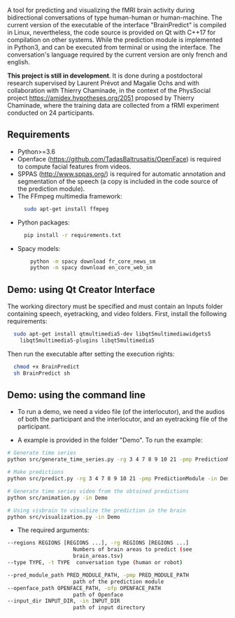 A tool for predicting and visualizing the fMRI brain activity during bidirectional conversations of type human-human or human-machine. The current version of the executable of the interface "BrainPredict" is compiled in Linux, nevertheless, the code source is provided on Qt with C++17 for compilation on other systems. While the prediction module is implemented in Python3, and can be executed from terminal or using the interface. The conversation's language required by the current version are only french and english.

__This project is still in development__. It is done  during a postdoctoral research supervised by Laurent Prévot and Magalie Ochs and with collaboration with Thierry Chaminade, in the context of the PhysSocial project https://amidex.hypotheses.org/2051 proposed by Thierry Chaminade, where the training data are collected from a fRMI experiment conducted on 24 participants.


## Requirements
  * Python>=3.6
  * Openface  (https://github.com/TadasBaltrusaitis/OpenFace) is required to compute facial features from videos.
  * SPPAS (http://www.sppas.org/) is required for automatic annotation and segmentation of the speech (a copy is included in the code source of the prediction module).
  * The FFmpeg multimedia framework:
    ```bash
      sudo apt-get install ffmpeg
    ```
  * Python packages:
    ```bash
      pip install -r requirements.txt
    ```
  * Spacy  models:
    ```bash
        python -m spacy download fr_core_news_sm
        python -m spacy download en_core_web_sm
    ```

## Demo: using Qt Creator Interface
The working directory must be specified and must contain an Inputs folder containing speech, eyetracking, and video folders.
First, install the following requirements:

```bash
  sudo apt-get install qtmultimedia5-dev libqt5multimediawidgets5
    libqt5multimedia5-plugins libqt5multimedia5
 ```
Then run the executable after setting the execution rights:

  ```bash
    chmod +x BrainPredict
    sh BrainPredict sh
  ```

## Demo: using the command line
  * To run a demo, we need a video file (of the interlocutor), and the audios of both the participant and the interlocutor, and an eyetracking file of the participant.

  * A example is provided in the folder "Demo". To run the example:

  ```bash
 # Generate time series
 python src/generate_time_series.py -rg 3 4 7 8 9 10 21 -pmp PredictionModule -in Demo -ofp 'openface path'

 # Make predictions
 python src/predict.py -rg 3 4 7 8 9 10 21 -pmp PredictionModule -in Demo -t r

 # Generate time series video from the obtained predictions
 python src/animation.py -in Demo

 # Using visbrain to visualize the prediction in the brain
 python src/visualization.py -in Demo
  ```
   * The required arguments:
   ```bash
  --regions REGIONS [REGIONS ...], -rg REGIONS [REGIONS ...]
                        Numbers of brain areas to predict (see
                        brain_areas.tsv)
  --type TYPE, -t TYPE  conversation type (human or robot)

  --pred_module_path PRED_MODULE_PATH, -pmp PRED_MODULE_PATH
                        path of the prediction module
  --openface_path OPENFACE_PATH, -ofp OPENFACE_PATH
                        path of Openface
  --input_dir INPUT_DIR, -in INPUT_DIR
                        path of input directory
  ```

